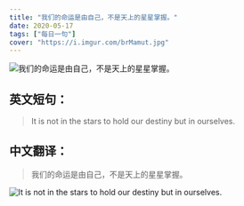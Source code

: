 ```yaml
---
title: "我们的命运是由自己，不是天上的星星掌握。"
date: 2020-05-17
tags: ["每日一句"]
cover: "https://i.imgur.com/brMamut.jpg"
---
```


![我们的命运是由自己，不是天上的星星掌握。](https://i.imgur.com/MchTQhI.jpg)

## 英文短句：
> It is not in the stars to hold our destiny but in ourselves.

<!--more-->

## 中文翻译：
> 我们的命运是由自己，不是天上的星星掌握。

![It is not in the stars to hold our destiny but in ourselves.](https://i.imgur.com/TT0JZD7.jpg)

